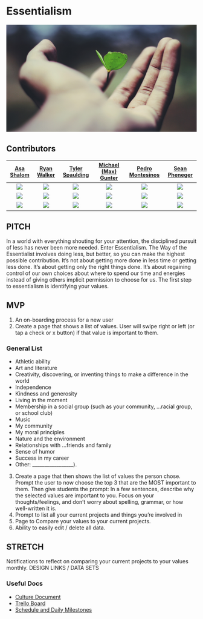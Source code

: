 # Essentialism
![alt text](https://github.com/Build-Week-Essentialism-2/Objective-and-Assets/blob/master/Images/ravi-roshan-_AdUs32i0jc-unsplash.jpg "Logo Title Text 1")

## Contributors

|                                      [Asa Shalom](https://github.com/AsaOfDiamonds)                                      |                                                                                   [Ryan Walker](https://github.com/rytwalker)                                                                                    |                                              [Tyler Spaulding](https://github.com/NightlyD3V)                                              |                                          [Michael (Max) Gunter](https://github.com/maxgunter99)                                           |                                               [Pedro Montesinos](https://github.com/pedrolmr)                                               |                                             [Sean Pheneger](https://github.com/wcolts2000)                                              |
| :----------------------------------------------------------------------------------------------------------------------: | :--------------------------------------------------------------------------------------------------------------------------------------------------------------------------------------------------------------: | :----------------------------------------------------------------------------------------------------------------------------------------: | :---------------------------------------------------------------------------------------------------------------------------------------: | :-----------------------------------------------------------------------------------------------------------------------------------------: | :-------------------------------------------------------------------------------------------------------------------------------------: |
|      [<img src="https://avatars1.githubusercontent.com/u/36455310?s=460&v=4" width = "200" />](https://github.com/)      | [<img src="https://media.licdn.com/dms/image/C4E03AQFsiDBJExdQjA/profile-displayphoto-shrink_200_200/0?e=1565827200&v=beta&t=fiPrTzYTLJm0obKX6hzUXADFieDjy05f8bxmufvEYjc" width = "200" />](https://github.com/) |               [<img src="https://avatars0.githubusercontent.com/u/45692071?s=460&v=4" width = "200" />](https://github.com/)               |              [<img src="https://avatars2.githubusercontent.com/u/47502855?s=460&v=4" width = "200" />](https://github.com/)               |             [<img src="https://avatars2.githubusercontent.com/u/20940599?s=460&amp;v=4" width = "200" />](https://github.com/)              |             [<img src="https://avatars1.githubusercontent.com/u/41925787?s=460&v=4" width = "200" />](https://github.com/)              |
|                [<img src="https://github.com/favicon.ico" width="15"> ](https://github.com/AsaOfDiamonds)                |                                                              [<img src="https://github.com/favicon.ico" width="15"> ](https://github.com/rytwalker)                                                              |                          [<img src="https://github.com/favicon.ico" width="15"> ](https://github.com/NightlyD3V)                           |                         [<img src="https://github.com/favicon.ico" width="15"> ](https://github.com/maxgunter99)                          |                            [<img src="https://github.com/favicon.ico" width="15"> ](https://github.com/pedrolmr)                            |                         [<img src="https://github.com/favicon.ico" width="15"> ](https://github.com/wcolts2000)                         |
| [ <img src="https://static.licdn.com/sc/h/al2o9zrvru7aqj8e1x2rzsrca" width="15"> ](https://www.linkedin.com/in/shalom1/) |                          [ <img src="https://static.licdn.com/sc/h/al2o9zrvru7aqj8e1x2rzsrca" width="15"> ](https://www.linkedin.com/https://www.linkedin.com/in/ryan-walker-41082b47/)                          | [ <img src="https://static.licdn.com/sc/h/al2o9zrvru7aqj8e1x2rzsrca" width="15"> ](https://www.linkedin.com/in/tyler-spaulding-58337b132/) | [ <img src="https://static.licdn.com/sc/h/al2o9zrvru7aqj8e1x2rzsrca" width="15"> ](https://www.linkedin.com/in/michael-gunter-5383a0181/) | [ <img src="https://static.licdn.com/sc/h/al2o9zrvru7aqj8e1x2rzsrca" width="15"> ](https://www.linkedin.com/in/pedro-montesinos-64a247127/) | [ <img src="https://static.licdn.com/sc/h/al2o9zrvru7aqj8e1x2rzsrca" width="15"> ](https://www.linkedin.com/in/sean-pheneger-5393a089/) |


## PITCH

In a world with everything shouting for your attention, the disciplined pursuit of less has never been more needed. Enter Essentialism. The Way of the Essentialist involves doing less, but better, so you can make the highest possible contribution. It’s not about getting more done in less time or getting less done. It’s about getting only the right things done. It’s about regaining control of our own choices about where to spend our time and energies instead of giving others implicit permission to choose for us. The first step to essentialism is identifying your values.

## MVP
1. An on-boarding process for a new user
2. Create a page that shows a list of values. User will swipe right or left (or tap a check or x button) if that value is important to them. 
### General List
  * Athletic ability
  * Art and literature
  * Creativity, discovering, or inventing things to make a difference in the world 
  * Independence 
  * Kindness and generosity 
  * Living in the moment 
  * Membership in a social group (such as your community, ...racial group, or school club) 
  * Music 
  * My community 
  * My moral principles
  * Nature and the environment 
  * Relationships with ...friends and family 
  * Sense of humor 
  * Success in my career 
  * Other: _________________).
3. Create a page that then shows the list of values the person chose. Prompt the user to now choose the top 3 that are the MOST important to them. Then give students the prompt: In a few sentences, describe why the selected values are important to you. Focus on your thoughts/feelings, and don’t worry about spelling, grammar, or how well-written it is.
4. Prompt to list all your current projects and things you’re involved in
5. Page to Compare your values to your current projects.
6. Ability to easily edit / delete all data.

## STRETCH
Notifications to reflect on comparing your current projects to your values monthly.
DESIGN LINKS / DATA SETS

### Useful Docs
* [Culture Document](https://www.notion.so/Full-Time-Build-Sprint-Culture-Document-19e679fc1a284b668d8132dd8d7228cd)
* [Trello Board](https://trello.com/buildweekessentialism1)
* [Schedule and Daily Milestones](https://www.notion.so/6e719d512134435f8a89ca2862f8d3e7?v=6c8d3bd7bbcb44539f8659fc96caa906)

